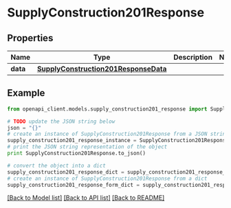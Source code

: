 # SupplyConstruction201Response



## Properties

Name | Type | Description | Notes
------------ | ------------- | ------------- | -------------
**data** | [**SupplyConstruction201ResponseData**](SupplyConstruction201ResponseData.md) |  | 

## Example

```python
from openapi_client.models.supply_construction201_response import SupplyConstruction201Response

# TODO update the JSON string below
json = "{}"
# create an instance of SupplyConstruction201Response from a JSON string
supply_construction201_response_instance = SupplyConstruction201Response.from_json(json)
# print the JSON string representation of the object
print SupplyConstruction201Response.to_json()

# convert the object into a dict
supply_construction201_response_dict = supply_construction201_response_instance.to_dict()
# create an instance of SupplyConstruction201Response from a dict
supply_construction201_response_form_dict = supply_construction201_response.from_dict(supply_construction201_response_dict)
```
[[Back to Model list]](../README.md#documentation-for-models) [[Back to API list]](../README.md#documentation-for-api-endpoints) [[Back to README]](../README.md)


